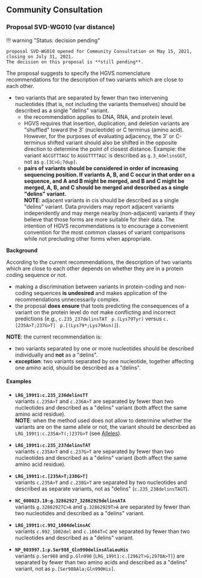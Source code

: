 ## Community Consultation

### Proposal SVD-WG010 (var distance)

!!! warning "Status: decision pending"

    proposal SVD-WG010 opened for Community Consultation on May 15, 2021, closing on July 31, 2021.
    The decision on this proposal is **still pending**.

The proposal suggests to specify the HGVS nomenclature recommendations for the description of two variants which are close to each other.

- two variants that are separated by fewer than two intervening nucleotides (that is, not including the variants themselves) should be described as a single "delins" variant.
    - the recommendation applies to DNA, RNA, and protein level.
    - HGVS requires that insertion, duplication, and deletion variants are "shuffled" toward the 3' (nucleotide) or C terminus (amino acid).
      However, for the purposes of evaluating adjacency, the 3' or C-terminus shifted variant should also be shifted in the opposite direction to determine the point of closest distance.
      Example: the variant `AG`<code class="sub">C</code>`GTTTAGC` to `AG`<code class="sub">G</code>`GTTT`<code class="ins">T</code>`AGC` is described as `g.3_4delinsGGT`, not as `g.[3C>G;7dup]`.
    - **pairs of variants should be considered in order of increasing sequencing position.
      If variants A, B, and C occur in that order on a sequence, and A and B might be merged, and B and C might be merged, A, B, and C should be merged and described as a single "delins" variant.**<br>
      **NOTE**: adjacent variants in cis should be described as a single "delins" variant.
      Data providers may report adjacent variants independently and may merge nearby (non-adjacent) variants if they believe that those forms are more suitable for their data.
      The intention of HGVS recommendations is to encourage a convenient convention for the most common classes of variant comparisons while not precluding other forms when appropriate.

**Background**

According to the current recommendations, the description of two variants which are close to each other depends on whether they are in a protein coding sequence or not.

- making a discrimination between variants in protein-coding and non-coding sequences **is undesired** and makes application of the recommendations unnecessarily complex.
- the proposal **does ensure** that tools predicting the consequences of a variant on the protein level do not make conflicting and incorrect predictions (e.g., `c.235_237delinsTAT` &nbsp; `p.(Lys79Tyr)` versus `c.[235A>T;237G>T]` &nbsp; `p.[(Lys79*;Lys79Asn)]`).

**NOTE**: the current recommendation is:

- two variants separated by one or more nucleotides should be described individually and **not** as a "delins".
- **exception**: two variants separated by one nucleotide, together affecting one amino acid, should be described as a "delins".

#### Examples

- **`LRG_199t1:c.235_236delinsTT`**<br>
  variants `c.235A>T` and `c.236A>T` are separated by fewer than two nucleotides and described as a "delins" variant (both affect the same amino acid residue).<br>
  **NOTE**: when the method used does not allow to determine whether the variants are on the same allele or not, the variant should be described as `LRG_199t1:c.235A>T(;)237G>T` (see [Alleles](../recommendations/DNA/alleles.md)).

- **`LRG_199t1:c.235_237delinsTAT`**<br>
  variants `c.235A>T` and `c.237G>T` are separated by fewer than two nucleotides and described as a "delins" variant (both affect the same amino acid residue).

- **`LRG_199t1:c.[235A>T;238G>T]`**<br>
  variants `c.235A>T` and `c.238G>T` are separated by two nucleotides and described as separate variants, not as "delins" (`c.235_238delinsTAGT`).

- **`NC_000023.10:g.32862927_32862929delinsATA`**<br>
  variants `g.32862927C>A` and `g.32862929T>A` are separated by fewer than two nucleotides and described as a "delins" variant.

- **`LRG_199t1:c.992_1004delinsAC`**<br>
  variants `c.992_1002del` and `c.1004T>C` are separated by fewer than two nucleotides and described as a "delins" variant.

- **`NP_003997.1:p.Ser988_Gln990delinsAlaLeuHis`**<br>
  variants `p.Ser988` and `p.Gln990` (`LRG_199t1:c.[2962T>G;2970A>T]`) are separated by fewer than two amino acids and described as a "delins" variant, not as `p.[Ser988Ala;Gln990His]`.
